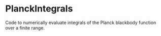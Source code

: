 # PlanckIntegrals
Code to numerically evaluate integrals of the Planck blackbody function over a finite range.
